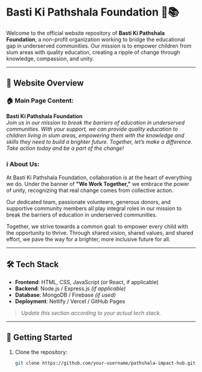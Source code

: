 # Basti Ki Pathshala Foundation 🌱📚

Welcome to the official website repository of **Basti Ki Pathshala Foundation**, a non-profit organization working to bridge the educational gap in underserved communities. Our mission is to empower children from slum areas with quality education, creating a ripple of change through knowledge, compassion, and unity.

---

## 🌟 Website Overview

### 🏠 Main Page Content:

**Basti Ki Pathshala Foundation**  
*Join us in our mission to break the barriers of education in underserved communities. With your support, we can provide quality education to children living in slum areas, empowering them with the knowledge and skills they need to build a brighter future. Together, let’s make a difference. Take action today and be a part of the change!*

### ℹ️ About Us:

At Basti Ki Pathshala Foundation, collaboration is at the heart of everything we do. Under the banner of **"We Work Together,"** we embrace the power of unity, recognizing that real change comes from collective action.

Our dedicated team, passionate volunteers, generous donors, and supportive community members all play integral roles in our mission to break the barriers of education in underserved communities.

Together, we strive towards a common goal: to empower every child with the opportunity to thrive. Through shared vision, shared values, and shared effort, we pave the way for a brighter, more inclusive future for all.

---

## 🛠️ Tech Stack

- **Frontend**: HTML, CSS, JavaScript (or React, if applicable)
- **Backend**: Node.js / Express.js *(if applicable)*
- **Database**: MongoDB / Firebase *(if used)*
- **Deployment**: Netlify / Vercel / GitHub Pages

> _Update this section according to your actual tech stack._

---

## 🚀 Getting Started

1. Clone the repository:
   ```bash
   git clone https://github.com/your-username/pathshala-impact-hub.git
